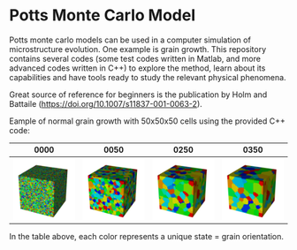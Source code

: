 # Potts Monte Carlo Model

Potts monte carlo models can be used in a computer simulation of microstructure evolution. One example is grain growth. This repository contains several codes (some test codes written in Matlab, and more advanced codes written in C++) to explore the method, learn about its capabilities and have tools ready to study the relevant physical phenomena. 

Great source of reference for beginners is the publication by Holm and Battaile (https://doi.org/10.1007/s11837-001-0063-2).

Eample of normal grain growth with 50x50x50 cells using the provided C++ code:

0000                         | 0050                        | 0250                        | 0350
:---------------------------:|:---------------------------:|:---------------------------:|:---------------------------:
![](figures/file-0000.png)  | ![](figures/file-0050.png) | ![](figures/file-0200.png) | ![](figures/file-0350.png)

In the table above, each color represents a unique state = grain orientation. 
